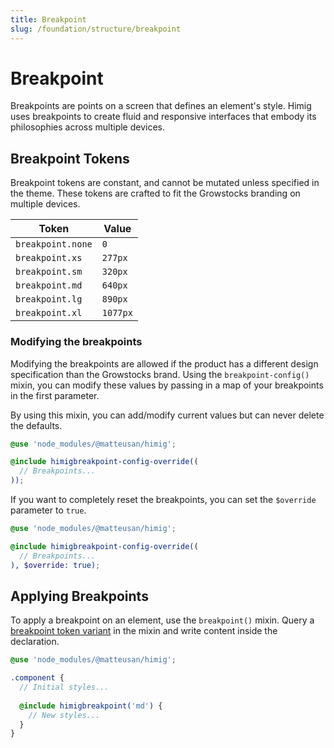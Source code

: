 ```yaml
---
title: Breakpoint
slug: /foundation/structure/breakpoint
---
```

# Breakpoint
Breakpoints are points on a screen that defines an element's style. Himig uses breakpoints to create fluid and responsive
interfaces that embody its philosophies across multiple devices.

## Breakpoint Tokens
Breakpoint tokens are constant, and cannot be mutated unless specified in the theme. These tokens are crafted to fit the Growstocks branding on multiple devices.

| Token             | Value    |
|-------------------|----------|
| `breakpoint.none` | `0`      |
| `breakpoint.xs`   | `277px`  |
| `breakpoint.sm`   | `320px`  |
| `breakpoint.md`   | `640px`  |
| `breakpoint.lg`   | `890px`  |
| `breakpoint.xl`   | `1077px` |

### Modifying the breakpoints
Modifying the breakpoints are allowed if the product has a different design specification than the Growstocks brand.
Using the `breakpoint-config()` mixin, you can modify these values by passing in a map of your breakpoints in the first
parameter.

By using this mixin, you can add/modify current values but can never delete the defaults.

```scss
@use 'node_modules/@matteusan/himig';

@include himigbreakpoint-config-override((
  // Breakpoints...
));
```

If you want to completely reset the breakpoints, you can set the `$override` parameter to `true`.

```scss
@use 'node_modules/@matteusan/himig';

@include himigbreakpoint-config-override((
  // Breakpoints...
), $override: true);
```

## Applying Breakpoints
To apply a breakpoint on an element, use the `breakpoint()` mixin. Query a [breakpoint token variant](#breakpoint-tokens) in the mixin and write
content inside the declaration.

```scss
@use 'node_modules/@matteusan/himig';

.component {
  // Initial styles...
  
  @include himigbreakpoint('md') {
    // New styles...
  }
}
```